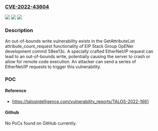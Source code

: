 ### [CVE-2022-43604](https://cve.mitre.org/cgi-bin/cvename.cgi?name=CVE-2022-43604)
![](https://img.shields.io/static/v1?label=Product&message=OpENer&color=blue)
![](https://img.shields.io/static/v1?label=Version&message=%3D%20development%20commit%2058ee13c%20&color=brighgreen)
![](https://img.shields.io/static/v1?label=Vulnerability&message=CWE-787%3A%20Out-of-bounds%20Write&color=brighgreen)

### Description

An out-of-bounds write vulnerability exists in the GetAttributeList attribute_count_request functionality of EIP Stack Group OpENer development commit 58ee13c. A specially crafted EtherNet/IP request can lead to an out-of-bounds write, potentially causing the server to crash or allow for remote code execution. An attacker can send a series of EtherNet/IP requests to trigger this vulnerability.

### POC

#### Reference
- https://talosintelligence.com/vulnerability_reports/TALOS-2022-1661

#### Github
No PoCs found on GitHub currently.

